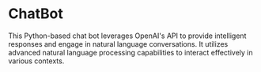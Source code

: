 # ChatBot
This Python-based chat bot leverages OpenAI's API to provide intelligent responses and engage in natural language conversations. It utilizes advanced natural language processing capabilities to interact effectively in various contexts.
